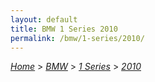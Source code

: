 ```yaml
---
layout: default
title: BMW 1 Series 2010
permalink: /bmw/1-series/2010/
---
```

[*Home*](/) > [*BMW*](/bmw/) > [*1 Series*](/bmw/1-series/) > [*2010*](/bmw/1-series/2010/)
